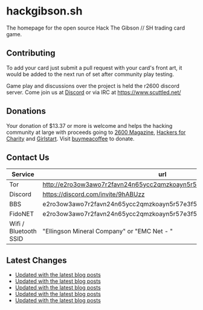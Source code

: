 # hackgibson.sh
The homepage for the open source Hack The Gibson // SH trading card game.


## Contributing

To add your card just submit a pull request with your card's front art, it would be added to the next run of set after community play testing.

Game play and discussions over the project is held the r2600 discord server. Come join us at [Discord](https://discord.com/invite/9hABUzz) or via IRC at https://www.scuttled.net/


## Donations

Your donation of $13.37 or more is welcome and helps the hacking community at large with proceeds going to [2600 Magazine](https://2600.com/), [Hackers for Charity](https://hackersforcharity.org) and [Girlstart](https://girlstart.org).  Visit [buymeacoffee](https://www.buymeacoffee.com/hackgibson.sh) to donate.


## Contact Us

Service | url
-|-
Tor | http://e2ro3ow3awo7r2favn24n65ycc2qmzkoayn5r57e3f56nvjwdcgg32ad.onion
Discord | https://discord.com/invite/9hABUzz
BBS | e2ro3ow3awo7r2favn24n65ycc2qmzkoayn5r57e3f56nvjwdcgg32ad.onion:23
FidoNET | e2ro3ow3awo7r2favn24n65ycc2qmzkoayn5r57e3f56nvjwdcgg32ad.onion:24554
Wifi / Bluetooth SSID | "Ellingson Mineral Company" or "EMC Net - <fidonet address>"

## Latest Changes
<!-- BLOG-POST-LIST:START -->
- [Updated with the latest blog posts](https://github.com/DFW2600/hackgibson.sh/commit/effc9320db2bdef1d9ce19e026764f4feb82e084)
- [Updated with the latest blog posts](https://github.com/DFW2600/hackgibson.sh/commit/1e33b27af2da6f6badcf5c86863bac73dfef3d7e)
- [Updated with the latest blog posts](https://github.com/DFW2600/hackgibson.sh/commit/8486eba5e89e5314de192cbc4f44e7fb698139fb)
- [Updated with the latest blog posts](https://github.com/DFW2600/hackgibson.sh/commit/edb4d34e842dedce5771b15c89139d9711138861)
- [Updated with the latest blog posts](https://github.com/DFW2600/hackgibson.sh/commit/b380d1b036baab7039e9f85c7a2708472ad11368)
<!-- BLOG-POST-LIST:END -->
